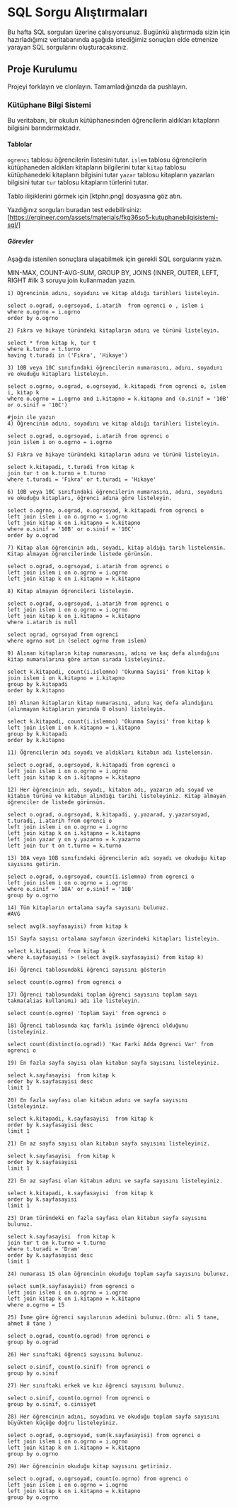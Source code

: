 # SQL Sorgu Alıştırmaları

Bu hafta SQL sorguları üzerine çalışıyorsunuz. Bugünkü alıştırmada sizin için hazırladığımız veritabanında aşağıda istediğimiz sonuçları elde etmenize yarayan SQL sorgularını oluşturacaksınız.

## Proje Kurulumu
Projeyi forklayın ve clonlayın. Tamamladığınızda da pushlayın.

### Kütüphane Bilgi Sistemi

Bu veritabanı, bir okulun kütüphanesinden öğrencilerin aldıkları kitapların bilgisini barındırmaktadır.

#### Tablolar 
`ogrenci` tablosu öğrencilerin listesini tutar.
`islem` tablosu öğrencilerin kütüphaneden aldıkları kitapların bilgilerini tutar
`kitap` tablosu kütüphanedeki kitapların bilgisini tutar
`yazar` tablosu kitapların yazarları bilgisini tutar
`tur` tablosu kitapların türlerini tutar.

Tablo ilişiklerini görmek için [ktphn.png] dosyasına göz atın.

Yazdığınız sorguları buradan test edebilirsiniz: [https://ergineer.com/assets/materials/fkg36so5-kutuphanebilgisistemi-sql/]


##### Görevler
Aşağıda istenilen sonuçlara ulaşabilmek için gerekli SQL sorgularını yazın. 


MIN-MAX, COUNT-AVG-SUM, GROUP BY, JOINS (INNER, OUTER, LEFT, RIGHT
	#ilk 3 soruyu join kullanmadan yazın.

	1) Öğrencinin adını, soyadını ve kitap aldığı tarihleri listeleyin.

	select o.ograd, o.ogrsoyad, i.atarih  from ogrenci o , islem i
	where o.ogrno = i.ogrno
	order by o.ogrno

	2) Fıkra ve hikaye türündeki kitapların adını ve türünü listeleyin.
	
	select * from kitap k, tur t
	where k.turno = t.turno
	having t.turadi in ('Fıkra', 'Hikaye')

	3) 10B veya 10C sınıfındaki öğrencilerin numarasını, adını, soyadını ve okuduğu kitapları listeleyin.
	
	select o.ogrno, o.ograd, o.ogrsoyad, k.kitapadi from ogrenci o, islem i, kitap k
	where o.ogrno = i.ogrno and i.kitapno = k.kitapno and (o.sinif = '10B' or o.sinif = '10C')

	#join ile yazın
	4) Öğrencinin adını, soyadını ve kitap aldığı tarihleri listeleyin.
	
	select o.ograd, o.ogrsoyad, i.atarih from ogrenci o
	join islem i on o.ogrno = i.ogrno

	5) Fıkra ve hikaye türündeki kitapların adını ve türünü listeleyin.
	
	select k.kitapadi, t.turadi from kitap k
	join tur t on k.turno = t.turno
	where t.turadi = 'Fıkra' or t.turadi = 'Hikaye'
	
	6) 10B veya 10C sınıfındaki öğrencilerin numarasını, adını, soyadını ve okuduğu kitapları, öğrenci adına göre listeleyin.
	
	select o.ogrno, o.ograd, o.ogrsoyad, k.kitapadi from ogrenci o
	left join islem i on o.ogrno = i.ogrno
	left join kitap k on i.kitapno = k.kitapno
	where o.sinif = '10B' or o.sinif = '10C'
	order by o.ograd 

	7) Kitap alan öğrencinin adı, soyadı, kitap aldığı tarih listelensin. Kitap almayan öğrencilerinde listede görünsün.
	
	select o.ograd, o.ogrsoyad, i.atarih from ogrenci o
	left join islem i on o.ogrno = i.ogrno
	left join kitap k on i.kitapno = k.kitapno

	8) Kitap almayan öğrencileri listeleyin.
	
	select o.ograd, o.ogrsoyad, i.atarih from ogrenci o
	left join islem i on o.ogrno = i.ogrno
	left join kitap k on i.kitapno = k.kitapno
	where i.atarih is null

	select ograd, ogrsoyad from ogrenci
	where ogrno not in (select ogrno from islem)
	
	9) Alınan kitapların kitap numarasını, adını ve kaç defa alındığını kitap numaralarına göre artan sırada listeleyiniz.
	
	select k.kitapadi, count(i.islemno) 'Okunma Sayisi' from kitap k
	join islem i on k.kitapno = i.kitapno
	group by k.kitapadi
	order by k.kitapno 
	
	10) Alınan kitapların kitap numarasını, adını kaç defa alındığını (alınmayan kitapların yanında 0 olsun) listeleyin.

	select k.kitapadi, count(i.islemno) 'Okunma Sayisi' from kitap k
	left join islem i on k.kitapno = i.kitapno
	group by k.kitapadi
	order by k.kitapno 

	11) Öğrencilerin adı soyadı ve aldıkları kitabın adı listelensin.
	
	select o.ograd, o.ogrsoyad, k.kitapadi from ogrenci o
	left join islem i on o.ogrno = i.ogrno
	left join kitap k on i.kitapno = k.kitapno
	
	12) Her öğrencinin adı, soyadı, kitabın adı, yazarın adı soyad ve kitabın türünü ve kitabın alındığı tarihi listeleyiniz. Kitap almayan öğrenciler de listede görünsün.
	
	select o.ograd, o.ogrsoyad, k.kitapadi, y.yazarad, y.yazarsoyad, t.turadi, i.atarih from ogrenci o
	left join islem i on o.ogrno = i.ogrno
	left join kitap k on i.kitapno = k.kitapno
	left join yazar y on y.yazarno = k.yazarno
	left join tur t on t.turno = k.turno
	
	13) 10A veya 10B sınıfındaki öğrencilerin adı soyadı ve okuduğu kitap sayısını getirin.
	
	select o.ograd, o.ogrsoyad, count(i.islemno) from ogrenci o
	left join islem i on o.ogrno = i.ogrno
	where o.sinif = '10A' or o.sinif = '10B'
	group by o.ogrno 
	
	14) Tüm kitapların ortalama sayfa sayısını bulunuz.
	#AVG

	select avg(k.sayfasayisi) from kitap k
	
	15) Sayfa sayısı ortalama sayfanın üzerindeki kitapları listeleyin.
	
	select k.kitapadi  from kitap k
	where k.sayfasayisi > (select avg(k.sayfasayisi) from kitap k)

	16) Öğrenci tablosundaki öğrenci sayısını gösterin
	
	select count(o.ogrno) from ogrenci o
	
	17) Öğrenci tablosundaki toplam öğrenci sayısını toplam sayı takma(alias kullanımı) adı ile listeleyin.
	
	select count(o.ogrno) 'Toplam Sayi' from ogrenci o
	
	18) Öğrenci tablosunda kaç farklı isimde öğrenci olduğunu listeleyiniz.
	
	select count(distinct(o.ograd)) 'Kac Farki Adda Ogrenci Var' from ogrenci o
	
	19) En fazla sayfa sayısı olan kitabın sayfa sayısını listeleyiniz.
	
	select k.sayfasayisi  from kitap k
	order by k.sayfasayisi desc
	limit 1
	
	20) En fazla sayfası olan kitabın adını ve sayfa sayısını listeleyiniz.
	
	select k.kitapadi, k.sayfasayisi  from kitap k
	order by k.sayfasayisi desc
	limit 1

	21) En az sayfa sayısı olan kitabın sayfa sayısını listeleyiniz.
	
	select k.sayfasayisi  from kitap k
	order by k.sayfasayisi
	limit 1

	22) En az sayfası olan kitabın adını ve sayfa sayısını listeleyiniz.
	
	select k.kitapadi, k.sayfasayisi  from kitap k
	order by k.sayfasayisi
	limit 1
	
	23) Dram türündeki en fazla sayfası olan kitabın sayfa sayısını bulunuz.
	
	select k.sayfasayisi  from kitap k
	join tur t on k.turno = t.turno
	where t.turadi = 'Dram'
	order by k.sayfasayisi desc
	limit 1
	
	24) numarası 15 olan öğrencinin okuduğu toplam sayfa sayısını bulunuz.
	
	select sum(k.sayfasayisi) from ogrenci o
	left join islem i on o.ogrno = i.ogrno
	left join kitap k on i.kitapno = k.kitapno
	where o.ogrno = 15
	
	25) İsme göre öğrenci sayılarının adedini bulunuz.(Örn: ali 5 tane, ahmet 8 tane )

	select o.ograd, count(o.ograd) from ogrenci o
	group by o.ograd
	
	26) Her sınıftaki öğrenci sayısını bulunuz.
	
	select o.sinif, count(o.sinif) from ogrenci o
	group by o.sinif

	27) Her sınıftaki erkek ve kız öğrenci sayısını bulunuz.
	
	select o.sinif, count(o.ogrno) from ogrenci o
	group by o.sinif, o.cinsiyet
	
	28) Her öğrencinin adını, soyadını ve okuduğu toplam sayfa sayısını büyükten küçüğe doğru listeleyiniz.
	
	select o.ograd, o.ogrsoyad, sum(k.sayfasayisi) from ogrenci o
	left join islem i on o.ogrno = i.ogrno
	left join kitap k on i.kitapno = k.kitapno
	group by o.ogrno

	29) Her öğrencinin okuduğu kitap sayısını getiriniz.

	select o.ograd, o.ogrsoyad, count(o.ogrno) from ogrenci o
	left join islem i on o.ogrno = i.ogrno
	left join kitap k on i.kitapno = k.kitapno
	group by o.ogrno
